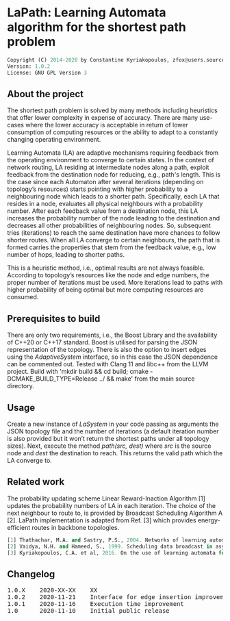 # LaPath: Learning Automata algorithm for the shortest path problem

```python
Copyright (C) 2014-2020 by Constantine Kyriakopoulos, zfox@users.sourceforge.net
Version: 1.0.2
License: GNU GPL Version 3
```


## About the project

The shortest path problem is solved by many methods including heuristics that offer lower complexity in expense of accuracy. There are many use-cases where the lower accuracy is acceptable in return of lower consumption of computing resources or the ability to adapt to a constantly changing operating environment.

Learning Automata (LA) are adaptive mechanisms requiring feedback from the operating environment to converge to certain states. In the context of network routing, LA residing at intermediate nodes along a path, exploit feedback from the destination node for reducing, e.g., path's length. This is the case since each Automaton after several iterations (depending on topology’s resources) starts pointing with higher probability to a neighbouring node which leads to a shorter path. Specifically, each LA that resides in a node, evaluates all physical neighbours with a probability number. After each feedback value from a destination node, this LA increases the probability number of the node leading to the destination and decreases all other probabilities of neighbouring nodes. So, subsequent tries (iterations) to reach the same destination have more chances to follow shorter routes. When all LA converge to certain neighbours, the path that is formed carries the properties that stem from the feedback value, e.g., low number of hops, leading to shorter paths.

This is a heuristic method, i.e., optimal results are not always feasible. According to topology’s resources like the node and edge numbers, the proper number of iterations must be used. More iterations lead to paths with higher probability of being optimal but more computing resources are consumed.


## Prerequisites to build

There are only two requirements, i.e., the Boost Library and the availability of C++20 or C++17 standard. Boost is utilised for parsing the JSON representation of the topology. There is also the option to insert edges using the <em>AdaptiveSystem</em> interface, so in this case the JSON dependence can be commented out. Tested with Clang 11 and libc++ from the LLVM project. Build with 'mkdir build && cd build; cmake -DCMAKE_BUILD_TYPE=Release ../ && make' from the main source directory.


## Usage

Create a new instance of <em>LaSystem</em> in your code passing as arguments the JSON topology file and the number of iterations (a default iteration number is also provided but it won’t return the shortest paths under all topology sizes). Next, execute the method <em>path(src, dest)</em> where <em>src</em> is the source node and <em>dest</em> the destination to reach. This returns the valid path which the LA converge to.


## Related work

The probability updating scheme Linear Reward-Inaction Algorithm [1] updates the probability numbers of LA in each iteration. The choice of the next neighbour to route to, is provided by Broadcast Scheduling Algorithm A [2]. LaPath implementation is adapted from Ref. [3] which provides energy-efficient routes in backbone topologies. 

```python
[1] Thathachar, M.A. and Sastry, P.S., 2004. Networks of learning automata: Techniques for online stochastic optimization. Springer Science & Business Media.
[2] Vaidya, N.H. and Hameed, S., 1999. Scheduling data broadcast in asymmetric communication environments. Wireless Networks, 5(3), pp.171-182.
[3] Kyriakopoulos, C.A. et al, 2016. On the use of learning automata for energy saving in optical backbone networks. Electronic Notes in Discrete Mathematics, 51, pp.15-22.
```

## Changelog

<pre>
1.0.X    2020-XX-XX    XX
1.0.2    2020-11-21    Interface for edge insertion improvement
1.0.1    2020-11-16    Execution time improvement
1.0      2020-11-10    Initial public release
</pre>
